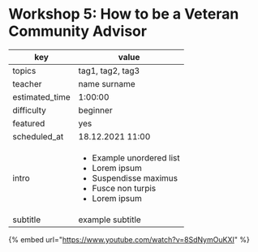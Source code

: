 # Workshop 5: How to be a Veteran Community Advisor

| key             | value                                                                                                                                 |
| --------------- | ------------------------------------------------------------------------------------------------------------------------------------- |
| topics          | tag1, tag2, tag3                                                                                                                      |
| teacher         | name surname                                                                                                                          |
| estimated\_time | 1:00:00                                                                                                                               |
| difficulty      | beginner                                                                                                                              |
| featured        | yes                                                                                                                                   |
| scheduled\_at   | 18.12.2021 11:00                                                                                                                      |
| intro           | <ul><li>Example unordered list</li><li>Lorem ipsum</li><li>Suspendisse maximus</li><li>Fusce non turpis</li><li>Lorem ipsum</li></ul> |
| subtitle        | example subtitle                                                                                                                      |

{% embed url="https://www.youtube.com/watch?v=8SdNymOuKXI" %}
